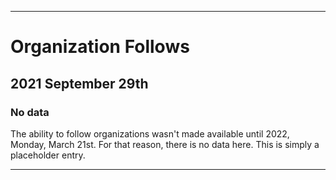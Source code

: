 
***

# Organization Follows

## 2021 September 29th

### No data

The ability to follow organizations wasn't made available until 2022, Monday, March 21st. For that reason, there is no data here. This is simply a placeholder entry.

***
